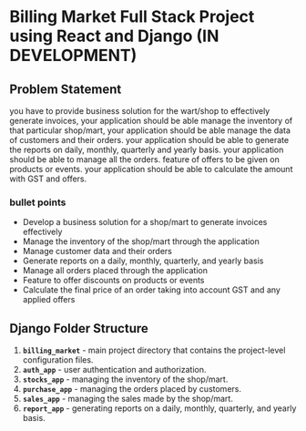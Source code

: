 # Billing Market Full Stack Project using React and Django (IN DEVELOPMENT)

## Problem Statement
you have to provide business solution for the wart/shop to effectively generate invoices, your application should be able manage the inventory of that particular shop/mart, your application should be able manage the data of customers and their orders. your application should be able to generate the reports on daily, monthly, quarterly and yearly basis. your application should be able to manage all the orders. feature of offers to be given on products or events. your application should be able to calculate the amount with GST and offers.

### bullet points
- Develop a business solution for a shop/mart to generate invoices effectively
- Manage the inventory of the shop/mart through the application
- Manage customer data and their orders
- Generate reports on a daily, monthly, quarterly, and yearly basis
- Manage all orders placed through the application
- Feature to offer discounts on products or events
- Calculate the final price of an order taking into account GST and any applied offers

## Django Folder Structure 

1. **`billing_market`** -  main project directory that contains the project-level configuration files.
2. **`auth_app`** - user authentication and authorization.
3. **`stocks_app`** - managing the inventory of the shop/mart.
4. **`purchase_app`** - managing the orders placed by customers.
5. **`sales_app`** - managing the sales made by the shop/mart.
6. **`report_app`** - generating reports on a daily, monthly, quarterly, and yearly basis.
